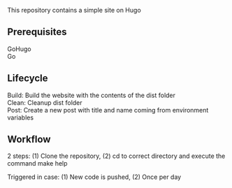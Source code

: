 This repository contains a simple site on Hugo   

## Prerequisites  
GoHugo  
Go  

## Lifecycle  
Build: Build the website with the contents of the dist folder  
Clean: Cleanup dist folder  
Post: Create a new post with title and name coming from environment variables  

## Workflow
2 steps: (1) Clone the repository, (2) cd to correct directory and execute the command make help  

Triggered in case: (1) New code is pushed, (2) Once per day
